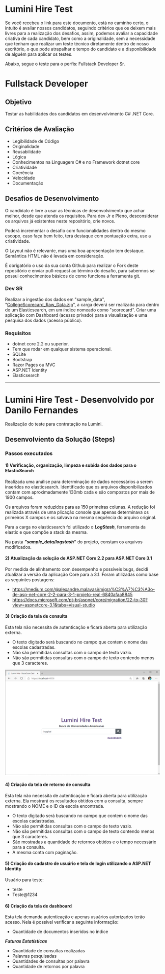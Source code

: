 # Lumini Hire Test
Se você recebeu o link para este documento, está no caminho certo, o intuito é avaliar nossos candidatos, seguindo critérios que os deixem mais livres para a realização dos desafios, assim, podemos avaliar a capacidade criativa de cada candidato, bem como a originalidade, sem a necessidade que tenham que realizar um teste técnico diretamente dentro de nosso escritório, o que pode atrapalhar o tempo do candidato e a disponibilidade de alguém para aplicar os testes.

Abaixo, segue o teste para o perfis: Fullstack Developer Sr.

# Fullstack Developer
## Objetivo
Testar as habilidades dos candidatos em desenvolvimento C# .NET Core.

## Critérios de Avaliação
* Legibilidade de Código
* Originalidade
* Reusabilidade
* Lógica
* Conhecimentos na Linguagem C# e no Framework dotnet core
* Criatividade
* Coerência
* Velocidade
* Documentação

## Desafios de Desenvolvimento
O candidato é livre a usar as técnicas de desenvolvimento que achar melhor, desde que atenda os requisitos. Para dev Jr e Pleno, desconsiderar os arquivos já existentes neste repositório, crie novos.

Poderá incrementar o desafio com funcionalidades dentro do mesmo escopo, caso faça bem feito, terá destaque com pontuação extra, use a criatividade.

O Layout não é relevante, mas uma boa apresentação tem destaque. Semântica HTML não é levada em consideração.

É obrigatório o uso da sua conta Github para realizar o Fork deste repositório e enviar pull-request ao término do desafio, para sabermos se possui conhecimentos básicos de como funciona a ferramenta git.

### Dev SR
Realizar a ingestão dos dados em "sample_data", "[CollegeScorecard_Raw_Data.zip](https://github.com/lumini-it-solutions/lumini-hire-test/raw/master/sample_data/CollegeScorecard_Raw_Data.zip)", a carga deverá ser realizada para dentro de um Elasticsearch, em um índice nomeado como "scorecard". Criar uma aplicação com Dashboard (acesso privado) para a visualização e uma pesquisa dos dados (acesso público).

### Requisitos
* dotnet core 2.2 ou superior.
* Tem que rodar em qualquer sistema operacional.
* SQLite
* Bootstrap
* Razor Pages ou MVC
* ASP.NET Identity
* Elasticsearch

-------------------------------

# Lumini Hire Test - Desenvolvido por Danilo Fernandes
Realização do teste para contratação na Lumini.

## Desenvolviento da Solução (Steps)

### Passos executados

#### 1) Verificação, organização, limpeza e subida dos dados para o ElasticSearch
Realizada uma análise para determinação de dados necessários a serem inseridos no elasticsearch. Identificado que os arquivos disponibilizados contam com aproximadamente 130mb cada e são compostos por mais de 1900 campos.

Os arquivos foram reduzidos para as 150 primeiras colunas. A redução foi realizada através de uma plicação console que apenas determinava os primeiros X campos e os salvava na mesma sequência do arquivo original.

Para a carga no elasticsearch foi utilizado o ***LogStash***, ferramenta da elastic e que compõe a stack da mesma.

Na pasta ***"sample_data/logstash"*** do projeto, constam os arquivos modificados.

#### 2) Atualização da solução de ASP.NET Core 2.2 para ASP.NET Core 3.1
Por medida de alinhamento com desempenho e possíveis bugs, decidi atualizar a versão da aplicação Core para a 3.1.
Foram utilizadas como base as seguintes postagens:
* https://medium.com/@alexandre.malavasi/migra%C3%A7%C3%A3o-de-asp-net-core-2-2-para-3-1-projeto-real-6840afaa8845
* https://docs.microsoft.com/pt-br/aspnet/core/migration/22-to-30?view=aspnetcore-3.1&tabs=visual-studio

#### 3) Criação da tela de consulta
Esta tela não necessita de autenticação e ficará aberta para utilização externa.

* O texto digitado será buscando no campo que contem o nome das escolas cadastradas.
* Não são permitidas consultas com o campo de texto vazio.
* Não são permitidas consultas com o campo de texto contendo menos que 3 caracteres.

![](/showcase/TelaConsulta.png)

#### 4) Criação da tela de retorno de consulta
Esta tela não necessita de autenticação e ficará aberta para utilização externa. Ela mostrará os resultados obtidos com a consulta, sempre mostrando o NOME e o ID da escola encontrada.

* O texto digitado será buscando no campo que contem o nome das escolas cadastradas.
* Não são permitidas consultas com o campo de texto vazio.
* Não são permitidas consultas com o campo de texto contendo menos que 3 caracteres.
* São mostradas a quantidade de retornos obtidos e o tempo necessário para a consulta.
* A mesma conta com paginação.

#### 5) Criação do cadastro de usuário e tela de login utilizando o ASP.NET Identity
Usuário para teste:
* teste
* Teste@1234

#### 6) Criação da tela de dashboard
Esta tela demanda autenticação e apenas usuários autorizados terão acesso.
Nela é possível verificar a seguinte informação:

* Quantidade de documentos inseridos no índice

***Futuras Estatísticas***
* Quantidade de consultas realizadas
* Palavras pesquisadas
* Quantidades de consultas por palavra
* Quantidade de retornos por palavra